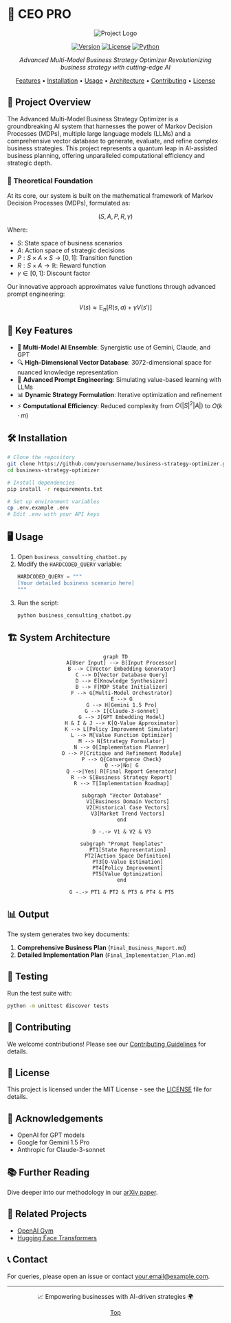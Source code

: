 # 🚀 CEO PRO

<div align="center">

![Project Logo]([https://github.com/user-attachments/assets/11b5dbe6-3733-4046-8c0b-b74fd9776474](https://github.com/user-attachments/assets/e3cf7b2b-8b60-46dd-b34d-188bde18f389))

[![Version](https://img.shields.io/badge/version-1.0.0-blue.svg)](https://semver.org)
[![License](https://img.shields.io/badge/license-MIT-green.svg)](https://opensource.org/licenses/MIT)
[![Python](https://img.shields.io/badge/python-3.8%2B-brightgreen.svg)](https://www.python.org/downloads/)

*Advanced Multi-Model Business Strategy Optimizer 
Revolutionizing business strategy with cutting-edge AI*

[Features](#-key-features) • [Installation](#-installation) • [Usage](#-usage) • [Architecture](#-system-architecture) • [Contributing](#-contributing) • [License](#-license)

</div>

## 🌟 Project Overview

The Advanced Multi-Model Business Strategy Optimizer is a groundbreaking AI system that harnesses the power of Markov Decision Processes (MDPs), multiple large language models (LLMs) and a comprehensive vector database to generate, evaluate, and refine complex business strategies. This project represents a quantum leap in AI-assisted business planning, offering unparalleled computational efficiency and strategic depth.

### 🧠 Theoretical Foundation

At its core, our system is built on the mathematical framework of Markov Decision Processes (MDPs), formulated as:

$$(S, A, P, R, \gamma)$$

Where:
- $S$: State space of business scenarios
- $A$: Action space of strategic decisions
- $P: S \times A \times S \rightarrow [0, 1]$: Transition function
- $R: S \times A \rightarrow \mathbb{R}$: Reward function
- $\gamma \in [0, 1]$: Discount factor

Our innovative approach approximates value functions through advanced prompt engineering:

$$V(s) \approx \mathbb{E}_\pi[R(s, a) + \gamma V(s')]$$

## 🔑 Key Features

- 🤖 **Multi-Model AI Ensemble**: Synergistic use of Gemini, Claude, and GPT
- 🔍 **High-Dimensional Vector Database**: 3072-dimensional space for nuanced knowledge representation
- 🧮 **Advanced Prompt Engineering**: Simulating value-based learning with LLMs
- 📊 **Dynamic Strategy Formulation**: Iterative optimization and refinement
- ⚡ **Computational Efficiency**: Reduced complexity from $O(|S|^2 |A|)$ to $O(k \cdot m)$

## 🛠 Installation

```bash
# Clone the repository
git clone https://github.com/yourusername/business-strategy-optimizer.git
cd business-strategy-optimizer

# Install dependencies
pip install -r requirements.txt

# Set up environment variables
cp .env.example .env
# Edit .env with your API keys
```

## 🖥 Usage

1. Open `business_consulting_chatbot.py`
2. Modify the `HARDCODED_QUERY` variable:
   ```python
   HARDCODED_QUERY = """
   [Your detailed business scenario here]
   """
   ```
3. Run the script:
   ```bash
   python business_consulting_chatbot.py
   ```

## 🏗 System Architecture

<div align="center">

```mermaid
graph TD
    A[User Input] --> B[Input Processor]
    B --> C[Vector Embedding Generator]
    C --> D[Vector Database Query]
    D --> E[Knowledge Synthesizer]
    B --> F[MDP State Initializer]
    F --> G[Multi-Model Orchestrator]
    E --> G
    G --> H[Gemini 1.5 Pro]
    G --> I[Claude-3-sonnet]
    G --> J[GPT Embedding Model]
    H & I & J --> K[Q-Value Approximator]
    K --> L[Policy Improvement Simulator]
    L --> M[Value Function Optimizer]
    M --> N[Strategy Formulator]
    N --> O[Implementation Planner]
    O --> P[Critique and Refinement Module]
    P --> Q{Convergence Check}
    Q -->|No| G
    Q -->|Yes| R[Final Report Generator]
    R --> S[Business Strategy Report]
    R --> T[Implementation Roadmap]

    subgraph "Vector Database"
        V1[Business Domain Vectors]
        V2[Historical Case Vectors]
        V3[Market Trend Vectors]
    end

    D -.-> V1 & V2 & V3

    subgraph "Prompt Templates"
        PT1[State Representation]
        PT2[Action Space Definition]
        PT3[Q-Value Estimation]
        PT4[Policy Improvement]
        PT5[Value Optimization]
    end

    G -.-> PT1 & PT2 & PT3 & PT4 & PT5

```

</div>

## 📊 Output

The system generates two key documents:

1. **Comprehensive Business Plan** (`Final_Business_Report.md`)
2. **Detailed Implementation Plan** (`Final_Implementation_Plan.md`)

## 🧪 Testing

Run the test suite with:

```bash
python -m unittest discover tests
```

## 🤝 Contributing

We welcome contributions! Please see our [Contributing Guidelines](CONTRIBUTING.md) for details.

## 📜 License

This project is licensed under the MIT License - see the [LICENSE](LICENSE) file for details.

## 🙏 Acknowledgements

- OpenAI for GPT models
- Google for Gemini 1.5 Pro
- Anthropic for Claude-3-sonnet

## 📚 Further Reading

Dive deeper into our methodology in our [arXiv paper](https://arxiv.org/abs/your-paper-id).

## 🔗 Related Projects

- [OpenAI Gym](https://github.com/openai/gym)
- [Hugging Face Transformers](https://github.com/huggingface/transformers)

## 📞 Contact

For queries, please open an issue or contact [your.email@example.com](mailto:your.email@example.com).

---

<div align="center">

📈 Empowering businesses with AI-driven strategies 🌍

[Top](#-advanced-multi-model-business-strategy-optimizer)

</div>
